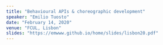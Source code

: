 ```yaml
---
title: "Behavioural APIs & choreographic development"
speaker: "Emilio Tuosto"
date: "February 14, 2020"
venue: "FCUL, Lisbon"
slides: "https://emwww.github.io/home/slides/lisbon20.pdf"
---
```


